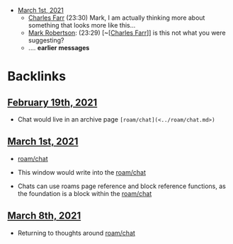 - [March 1st, 2021](<../March 1st, 2021.md>)
    - [Charles Farr](<../Charles Farr.md>) (23:30) Mark, I am actually thinking more about something that looks more like this...
    - [Mark Robertson](<../Mark Robertson.md>): (23:29) [~[[Charles Farr](<../~[[Charles Farr.md>)]] is this not what you were suggesting?
    - .... __earlier messages__

# Backlinks
## [February 19th, 2021](<February 19th, 2021.md>)
- Chat would live in an archive page `[roam/chat](<../roam/chat.md>)`

## [March 1st, 2021](<March 1st, 2021.md>)
- [roam/chat](<../roam/chat.md>)

- This window would write into the [roam/chat](<../roam/chat.md>)

- Chats can use roams page reference and block reference functions, as the foundation is a block within the [roam/chat](<../roam/chat.md>)

## [March 8th, 2021](<March 8th, 2021.md>)
- Returning to thoughts around [roam/chat](<../roam/chat.md>)

